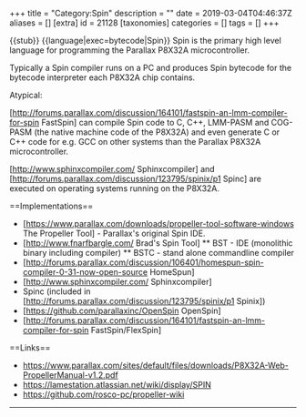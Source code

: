 +++
title = "Category:Spin"
description = ""
date = 2019-03-04T04:46:37Z
aliases = []
[extra]
id = 21128
[taxonomies]
categories = []
tags = []
+++

{{stub}}
{{language|exec=bytecode|Spin}}
Spin is the primary high level language for programming the Parallax P8X32A microcontroller.

Typically a Spin compiler runs on a PC and produces Spin bytecode for the bytecode interpreter each P8X32A chip contains. 

Atypical:

[http://forums.parallax.com/discussion/164101/fastspin-an-lmm-compiler-for-spin FastSpin] can compile Spin code to C, C++, LMM-PASM and COG-PASM (the native machine code of the P8X32A) and even generate C or C++ code for e.g. GCC on other systems than the Parallax P8X32A microcontroller.

[http://www.sphinxcompiler.com/ Sphinxcompiler] and [http://forums.parallax.com/discussion/123795/spinix/p1 Spinc] are executed on operating systems running on the P8X32A.

==Implementations==
* [https://www.parallax.com/downloads/propeller-tool-software-windows The Propeller Tool] - Parallax's original Spin IDE.
* [http://www.fnarfbargle.com/ Brad's Spin Tool]
** BST - IDE (monolithic binary including compiler)
** BSTC - stand alone commandline compiler
* [http://forums.parallax.com/discussion/106401/homespun-spin-compiler-0-31-now-open-source HomeSpun]
* [http://www.sphinxcompiler.com/ Sphinxcompiler]
* Spinc (included in [http://forums.parallax.com/discussion/123795/spinix/p1 Spinix])
* [https://github.com/parallaxinc/OpenSpin OpenSpin]
* [http://forums.parallax.com/discussion/164101/fastspin-an-lmm-compiler-for-spin FastSpin/FlexSpin]

==Links==
* https://www.parallax.com/sites/default/files/downloads/P8X32A-Web-PropellerManual-v1.2.pdf
* https://lamestation.atlassian.net/wiki/display/SPIN
* https://github.com/rosco-pc/propeller-wiki

----
